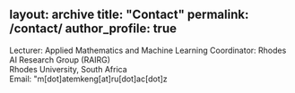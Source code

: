 layout: archive
title: "Contact"
permalink: /contact/
author_profile: true
---
Lecturer: Applied Mathematics and Machine Learning Coordinator: Rhodes AI Research Group (RAIRG)<br>
 Rhodes University, South Africa<br>
Email: "m[dot]atemkeng[at]ru[dot]ac[dot]z